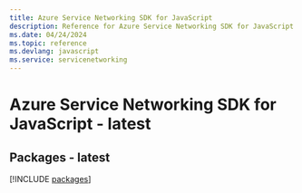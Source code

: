 ```yaml
---
title: Azure Service Networking SDK for JavaScript
description: Reference for Azure Service Networking SDK for JavaScript
ms.date: 04/24/2024
ms.topic: reference
ms.devlang: javascript
ms.service: servicenetworking
---
```

# Azure Service Networking SDK for JavaScript - latest
## Packages - latest
[!INCLUDE [packages](service-networking-index.md)]